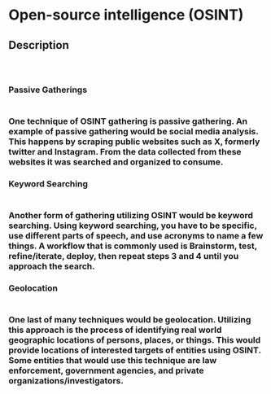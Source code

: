 <h1>Open-source intelligence (OSINT)</h1>
<h2>Description</h2>
<h3><Techniques/h3><br>
<h4>Passive Gatherings</h4><br>
One technique of OSINT gathering is passive gathering. An example of passive gathering would be social media analysis. This happens by scraping public websites such as X, formerly twitter and Instagram. From the data collected from these websites it was searched and organized to consume. <br>
<h4>Keyword Searching</h4><br>
Another form of gathering utilizing OSINT would be keyword searching. Using keyword searching, you have to be specific, use different parts of speech, and use acronyms to name a few things. A workflow that is commonly used is Brainstorm, test, refine/iterate, deploy, then repeat steps 3 and 4 until you approach the search.<br>
<h4>Geolocation</h4><br>
One last of many techniques would be geolocation. Utilizing this approach is the process of identifying real world geographic locations of persons, places, or things. This would provide locations of interested targets of entities using OSINT. Some entities that would use this technique are law enforcement, government agencies, and private organizations/investigators. 
